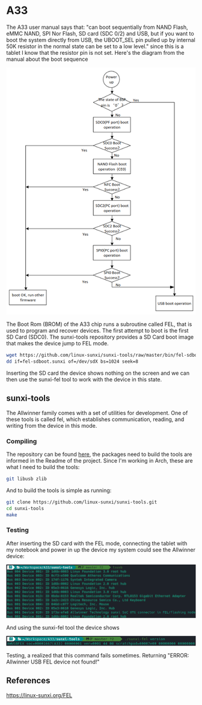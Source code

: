 # A33

The A33 user manual says that: "can boot sequentially from NAND
Flash, eMMC NAND, SPI Nor Flash, SD card (SDC 0/2) and USB, but if you want to boot the system directly from
USB, the UBOOT_SEL pin pulled up by internal 50K resistor in the normal state can be set to a low level." since this
is a tablet I know that the resistor pin is not set. Here's the diagram from the manual about the boot sequence

![](../../img/Development/boot/boot_diagram.png)

The Boot Rom (BROM) of the A33 chip runs a subroutine called FEL, that is used to program and recover devices. The first attempt to boot is the first SD Card (SDC0). The sunxi-tools repository provides a SD Card boot image that makes the device jump to FEL mode.

``` bash
wget https://github.com/linux-sunxi/sunxi-tools/raw/master/bin/fel-sdboot.sunxi
dd if=fel-sdboot.sunxi of=/dev/sdX bs=1024 seek=8
```

Inserting the SD card the device shows nothing on the screen and we can then use the sunxi-fel tool to work with the device in this state.

## sunxi-tools

The Allwinner family comes with a set of utilities for development. One of these tools is called fel, which establishes communication, reading, and writing from the device in this mode.

### Compiling

The repository can be found [here](https://github.com/linux-sunxi/sunxi-tools), the packages need to build the tools are informed in the Readme of the project. Since I'm working in Arch, these are what I need to build the tools:

``` bash
git libusb zlib
```

And to build the tools is simple as running:

``` bash
git clone https://github.com/linux-sunxi/sunxi-tools.git
cd sunxi-tools
make
```

### Testing

After inserting the SD card with the FEL mode, connecting the tablet with my notebook and power in up the device my system could see the Allwinner device:

![](../../img/Development/boot/lsusb_allwiner.png)

And using the sunxi-fel tool the device shows

![](../../img/Development/boot/sunxi_fel_test.png)

Testing, a realized that this command fails sometimes. Returning "ERROR: Allwinner USB FEL device not found!"

## References

https://linux-sunxi.org/FEL